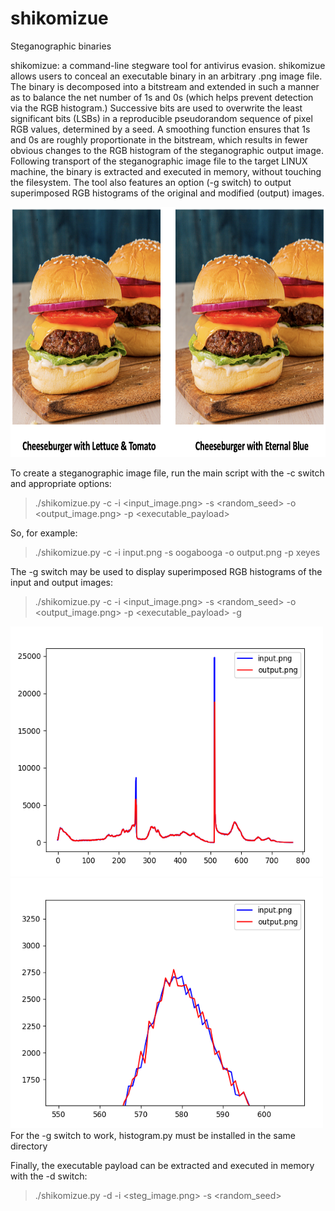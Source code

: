 # shikomizue
Steganographic binaries

shikomizue: a command-line stegware tool for antivirus evasion. shikomizue allows users to conceal an executable binary in an arbitrary .png image file. The binary is decomposed into a bitstream and extended in such a manner as to balance the net number of 1s and 0s (which helps prevent detection via the RGB histogram.) Successive bits are used to overwrite the least significant bits (LSBs) in a reproducible pseudorandom sequence of pixel RGB values, determined by a seed. A smoothing function ensures that 1s and 0s are roughly proportionate in the bitstream, which results in fewer obvious changes to the RGB histogram of the steganographic output image. Following transport of the steganographic image file to the target LINUX machine, the binary is extracted and executed in memory, without touching the filesystem. The tool also features an option (-g switch) to output superimposed RGB histograms of the original and modified (output) images.

<img src="burger.png" alt="example" width="750" height="400" />

To create a steganographic image file, run the main script with the -c switch and appropriate options:

>./shikomizue.py -c -i <input_image.png> -s <random_seed> -o <output_image.png> -p <executable_payload>

So, for example:

>./shikomizue.py -c -i input.png -s oogabooga -o output.png -p xeyes

The -g switch may be used to display superimposed RGB histograms of the input and output images:
>./shikomizue.py -c -i <input_image.png> -s <random_seed> -o <output_image.png> -p <executable_payload> -g

<img src="histo1.png" alt="example" width="500" height="400" />
<img src="histo2.png" alt="example" width="500" height="400" />
For the -g switch to work, histogram.py must be installed in the same directory
  


Finally, the executable payload can be extracted and executed in memory with the -d switch:
>./shikomizue.py -d -i <steg_image.png> -s <random_seed>
